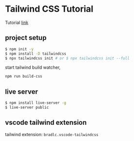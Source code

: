 # Tailwind CSS Tutorial

Tutorial [link](https://www.youtube.com/playlist?list=PL4cUxeGkcC9gpXORlEHjc5bgnIi5HEGhw)

## project setup

```bash
$ npm init -y
$ npm install -D tailwindcss
$ npx tailwindcss init # or $ npx tailwindcss init --full
```

start tailwind build watcher,

```bash
npm run build-css
```

## live server

```bash
$ npm install live-server -g
$ live-server public
```

## vscode tailwind extension

tailwind extension: `bradlc.vscode-tailwindcss`
